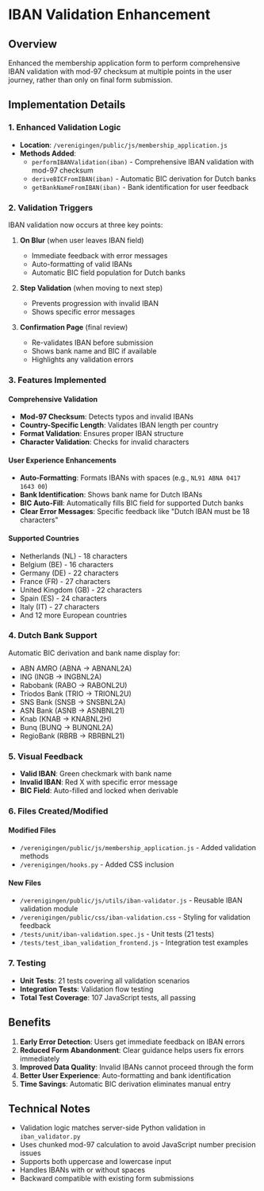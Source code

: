 # IBAN Validation Enhancement

## Overview
Enhanced the membership application form to perform comprehensive IBAN validation with mod-97 checksum at multiple points in the user journey, rather than only on final form submission.

## Implementation Details

### 1. Enhanced Validation Logic
- **Location**: `/verenigingen/public/js/membership_application.js`
- **Methods Added**:
  - `performIBANValidation(iban)` - Comprehensive IBAN validation with mod-97 checksum
  - `deriveBICFromIBAN(iban)` - Automatic BIC derivation for Dutch banks
  - `getBankNameFromIBAN(iban)` - Bank identification for user feedback

### 2. Validation Triggers
IBAN validation now occurs at three key points:

1. **On Blur** (when user leaves IBAN field)
   - Immediate feedback with error messages
   - Auto-formatting of valid IBANs
   - Automatic BIC field population for Dutch banks

2. **Step Validation** (when moving to next step)
   - Prevents progression with invalid IBAN
   - Shows specific error messages

3. **Confirmation Page** (final review)
   - Re-validates IBAN before submission
   - Shows bank name and BIC if available
   - Highlights any validation errors

### 3. Features Implemented

#### Comprehensive Validation
- **Mod-97 Checksum**: Detects typos and invalid IBANs
- **Country-Specific Length**: Validates IBAN length per country
- **Format Validation**: Ensures proper IBAN structure
- **Character Validation**: Checks for invalid characters

#### User Experience Enhancements
- **Auto-Formatting**: Formats IBANs with spaces (e.g., `NL91 ABNA 0417 1643 00`)
- **Bank Identification**: Shows bank name for Dutch IBANs
- **BIC Auto-Fill**: Automatically fills BIC field for supported Dutch banks
- **Clear Error Messages**: Specific feedback like "Dutch IBAN must be 18 characters"

#### Supported Countries
- Netherlands (NL) - 18 characters
- Belgium (BE) - 16 characters
- Germany (DE) - 22 characters
- France (FR) - 27 characters
- United Kingdom (GB) - 22 characters
- Spain (ES) - 24 characters
- Italy (IT) - 27 characters
- And 12 more European countries

### 4. Dutch Bank Support
Automatic BIC derivation and bank name display for:
- ABN AMRO (ABNA → ABNANL2A)
- ING (INGB → INGBNL2A)
- Rabobank (RABO → RABONL2U)
- Triodos Bank (TRIO → TRIONL2U)
- SNS Bank (SNSB → SNSBNL2A)
- ASN Bank (ASNB → ASNBNL21)
- Knab (KNAB → KNABNL2H)
- Bunq (BUNQ → BUNQNL2A)
- RegioBank (RBRB → RBRBNL21)

### 5. Visual Feedback
- **Valid IBAN**: Green checkmark with bank name
- **Invalid IBAN**: Red X with specific error message
- **BIC Field**: Auto-filled and locked when derivable

### 6. Files Created/Modified

#### Modified Files
- `/verenigingen/public/js/membership_application.js` - Added validation methods
- `/verenigingen/hooks.py` - Added CSS inclusion

#### New Files
- `/verenigingen/public/js/utils/iban-validator.js` - Reusable IBAN validation module
- `/verenigingen/public/css/iban-validation.css` - Styling for validation feedback
- `/tests/unit/iban-validation.spec.js` - Unit tests (21 tests)
- `/tests/test_iban_validation_frontend.js` - Integration test examples

### 7. Testing
- **Unit Tests**: 21 tests covering all validation scenarios
- **Integration Tests**: Validation flow testing
- **Total Test Coverage**: 107 JavaScript tests, all passing

## Benefits
1. **Early Error Detection**: Users get immediate feedback on IBAN errors
2. **Reduced Form Abandonment**: Clear guidance helps users fix errors immediately
3. **Improved Data Quality**: Invalid IBANs cannot proceed through the form
4. **Better User Experience**: Auto-formatting and bank identification
5. **Time Savings**: Automatic BIC derivation eliminates manual entry

## Technical Notes
- Validation logic matches server-side Python validation in `iban_validator.py`
- Uses chunked mod-97 calculation to avoid JavaScript number precision issues
- Supports both uppercase and lowercase input
- Handles IBANs with or without spaces
- Backward compatible with existing form submissions
